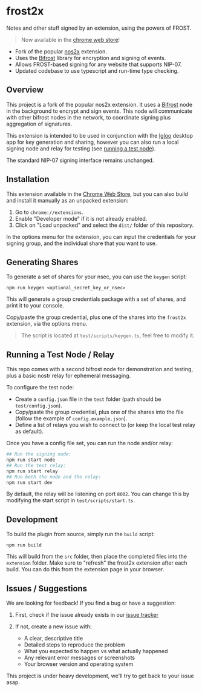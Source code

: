 # frost2x

Notes and other stuff signed by an extension, using the powers of FROST.

> Now available in the [chrome web store](https://chromewebstore.google.com/detail/frost2x/gpbndcgoaehgeckcfmmbmaaaeljnaiof)!

* Fork of the popular [nos2x](https://github.com/fiatjaf/nos2x) extension.
* Uses the [Bifrost](https://github.com/frostr-org/bifrost) library for encryption and signing of events.
* Allows FROST-based signing for any website that supports NIP-07.
* Updated codebase to use typescript and run-time type checking.

## Overview

This project is a fork of the popular nos2x extension. It uses a [Bifrost](https://github.com/frostr-org/bifrost) node in the background to encrypt and sign events. This node will communicate with other bifrost nodes in the network, to coordinate signing plus aggregation of signatures.

This extension is intended to be used in conjunction with the [Igloo](https://github.com/frostr-org/igloo) desktop app for key generation and sharing, however you can also run a local signing node and relay for testing (see [running a test node](#running-the-test-node--relay)).

The standard NIP-07 signing interface remains unchanged.

## Installation

This extension available in the [Chrome Web Store](https://chromewebstore.google.com/detail/frost2x/gpbndcgoaehgeckcfmmbmaaaeljnaiof), but you can also build and install it manually as an unpacked extension:

1. Go to `chrome://extensions`.
2. Enable "Developer mode" if it is not already enabled.
3. Click on "Load unpacked" and select the `dist/` folder of this repository.

In the options menu for the extension, you can input the credentials for your signing group, and the individual share that you want to use.

## Generating Shares

To generate a set of shares for your nsec, you can use the `keygen` script:

```
npm run keygen <optional_secret_key_or_nsec>
```

This will generate a group credentials package with a set of shares, and print it to your console.

Copy/paste the group credential, plus one of the shares into the `frost2x` extension, via the options menu.

> The script is located at `test/scripts/keygen.ts`, feel free to modify it.

## Running a Test Node / Relay

This repo comes with a second bifrost node for demonstration and testing, plus a basic nostr relay for ephemeral messaging.

To configure the test node:

* Create a `config.json` file in the `test` folder (path should be `test/config.json`).
* Copy/paste the group credential, plus one of the shares into the file (follow the example of `config.example.json`).
* Define a list of relays you wish to connect to (or keep the local test relay as default).

Once you have a config file set, you can run the node and/or relay:

```bash
## Run the signing node:
npm run start node
## Run the test relay:
npm run start relay
## Run both the node and the relay:
npm run start dev
```

By default, the relay will be listening on port `8002`. You can change this by modifying the start script in `test/scripts/start.ts`.

## Development

To build the plugin from source, simply run the `build` script:

```
npm run build
```

This will build from the `src` folder, then place the completed files into the `extension` folder. Make sure to "refresh" the frost2x extension after each build. You can do this from the extension page in your browser.

## Issues / Suggestions

We are looking for feedback! If you find a bug or have a suggestion:

1. First, check if the issue already exists in our [issue tracker](https://github.com/frostr-org/frost2x/issues)

2. If not, create a new issue with:
   - A clear, descriptive title
   - Detailed steps to reproduce the problem
   - What you expected to happen vs what actually happened
   - Any relevant error messages or screenshots
   - Your browser version and operating system

This project is under heavy development, we'll try to get back to your issue asap.
